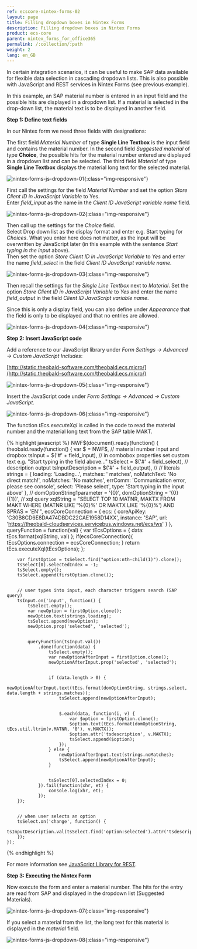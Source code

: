 ```yaml
---
ref: ecscore-nintex-forms-02
layout: page
title: Filling dropdown boxes in Nintex Forms
description: Filling dropdown boxes in Nintex Forms
product: ecs-core
parent: nintex_forms_for_office365
permalink: /:collection/:path
weight: 2
lang: en_GB
---
```


In certain integration scenarios, it can be useful to make SAP data available for flexible data selection in cascading dropdown lists. This is also possible with JavaScript and REST services in Nintex Forms (see previous example).

In this example, an SAP material number is entered in an input field and the possible hits are displayed in a dropdown list. If a material is selected in the drop-down list, the material text is to be displayed in another field. 

**Step 1: Define text fields**

In our Nintex form we need three fields with designations: 

The first field *Material Number* of type **Single Line Textbox** is the input field and contains the material number.
In the second field *Suggested material* of type **Choice**, the possible hits for the material number entered are displayed in a dropdown list and can be selected.
The third field *Material* of type **Single Line Textbox** displays the material long text for the selected material.

![nintex-forms-js-dropdown-01](/img/content/nintex-forms-js-dropdown-01.jpg){:class="img-responsive"}

First call the settings for the field *Material Number* and set the option *Store Client ID in JavaScript Variable* to Yes. <br>
Enter *field_input* as the name in the *Client ID JavaScript variable name* field.

![nintex-forms-js-dropdown-02](/img/content/nintex-forms-js-dropdown-02.jpg){:class="img-responsive"}

Then call up the settings for the *Choice* field. <br>
Select Drop down list as the display format and enter e.g. Start typing for *Choices*. What you enter here does not matter, as the input will be overwritten by JavaScript later (in this example with the sentence *Start typing in the input* above).  
Then set the option *Store Client ID in JavaScript Variable* to *Yes* and enter the name *field_select* in the field *Client ID JavaScript variable name*.

![nintex-forms-js-dropdown-03](/img/content/nintex-forms-js-dropdown-03.jpg){:class="img-responsive"}

Then recall the settings for the *Single Line Textbox* next to *Material*. Set the option *Store Client ID in JavaScript Variable* to *Yes* and enter the name *field_output* in the field *Client ID JavaScript variable name*.   

Since this is only a display field, you can also define under *Appearance* that the field is only to be displayed and that no entries are allowed.        

![nintex-forms-js-dropdown-04](/img/content/nintex-forms-js-dropdown-04.jpg){:class="img-responsive"}

**Step 2: Insert JavaScript code**

Add a reference to our JavaScript library under *Form Settings -> Advanced -> Custom JavaScript Includes*:

[http://static.theobald-software.com/theobald.ecs.micro/](http://static.theobald-software.com/theobald.ecs.micro/)


![nintex-forms-js-dropdown-05](/img/content/nintex-forms-js-dropdown-05.jpg){:class="img-responsive"}

Insert the JavaScript code under *Form Settings -> Advanced -> Custom JavaScript*.

![nintex-forms-js-dropdown-06](/img/content/nintex-forms-js-dropdown-06.jpg){:class="img-responsive"}

The function *tEcs.executeXql* is called in the code to read the material number and the material long text from the SAP table MAKT.


{% highlight javascript %}
NWF$(document).ready(function() {
    theobald.ready(function() {
        var $ = NWF$,
            // material number input and dropbox
            tsInput = $('#' + field_input),
            // in combobox properties set custom text e.g. "Start typing in the field above..."
            tsSelect = $('#' + field_select),
            // description output
            tsInputDescription = $('#' + field_output),
            //
            // literals
            strings = {
                loading: 'Loading...',
                matches: ' matches',
                noMatchText: 'No direct match!',
                noMatches: 'No matches',
                errComm: 'Communication error, please see console',
                select: 'Please select',
                type: 'Start typing in the input above'
            },
            //
            domOptionString1parameter = '{0}',
            domOptionString = '{0} ({1})',
            // xql query
            xqlString = "SELECT TOP 10 MATNR, MAKTX FROM MAKT WHERE (MATNR LIKE '%{0}%' OR MAKTX LIKE '%{0}%') AND SPRAS = 'EN'",
            ecsCoreConnection = {
                ecs: {
                    coreApiKey: 'C30B8CD6E8DA474DBDC22CAE1958D14XX',
                    instance: 'SAP',
                    url: 'https://theobald-cloudservices.servicebus.windows.net/ecs/ws'
                }
            },
            queryFunction = function(val) {
                var tEcsOptions = {
                    data: tEcs.format(xqlString, val)
                };
                if(ecsCoreConnection){
                    tEcsOptions.connection = ecsCoreConnection;
                }
                return tEcs.executeXql(tEcsOptions);
            };
 
 
        var firstOption = tsSelect.find("option:nth-child(1)").clone();
        tsSelect[0].selectedIndex = -1;
        tsSelect.empty();
        tsSelect.append(firstOption.clone());
 
 
        // user types into input, each character triggers search (SAP query)
        tsInput.on('input', function() {
            tsSelect.empty();
            var newOption = firstOption.clone();
            newOption.text(strings.loading);
            tsSelect.append(newOption);
            newOption.prop('selected', 'selected');
 
 
            queryFunction(tsInput.val())
                .done(function(data) {
                    tsSelect.empty();
                    var newOptionAfterInput = firstOption.clone();
                    newOptionAfterInput.prop('selected', 'selected');
 
 
                    if (data.length > 0) {
                        newOptionAfterInput.text(tEcs.format(domOptionString, strings.select, data.length + strings.matches));
                        tsSelect.append(newOptionAfterInput);
 
 
                        $.each(data, function(i, v) {
                            var $option = firstOption.clone();
                            $option.text(tEcs.format(domOptionString, tEcs.util.ltrim(v.MATNR, '0'), v.MAKTX));
                            $option.attr('tsdescription', v.MAKTX);
                            tsSelect.append($option);
                        });
                    } else {
                        newOptionAfterInput.text(strings.noMatches);
                        tsSelect.append(newOptionAfterInput);
                    }
 
 
                    tsSelect[0].selectedIndex = 0;
                }).fail(function(xhr, et) {
                    console.log(xhr, et);
                });
        });
 
 
        // when user selects an option
        tsSelect.on('change', function() {
            tsInputDescription.val(tsSelect.find('option:selected').attr('tsdescription'));
        });
    });
{% endhighlight %}

For more information see [JavaScript Library for REST](../../../../erpconnect-services/ecs/erpconnect-services-runtime/web-services/javascript-library).<br>  

**Step 3: Executing the Nintex Form**

Now execute the form and enter a material number. The hits for the entry are read from SAP and displayed in the dropdown list (Suggested Materials).  

![nintex-forms-js-dropdown-07](/img/content/nintex-forms-js-dropdown-07.jpg){:class="img-responsive"}

If you select a material from the list, the long text for this material is displayed in the *material* field. 

![nintex-forms-js-dropdown-08](/img/content/nintex-forms-js-dropdown-08.jpg){:class="img-responsive"}
